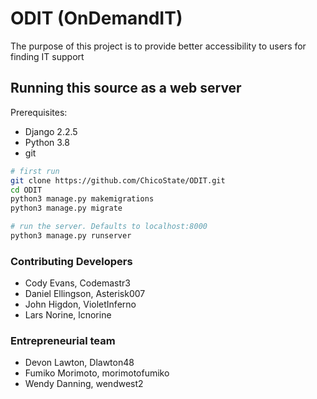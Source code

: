 # ODIT (OnDemandIT)
The purpose of this project is to provide better accessibility to users for finding IT support

## Running this source as a web server

Prerequisites:
 * Django 2.2.5
 * Python 3.8
 * git

```sh
# first run
git clone https://github.com/ChicoState/ODIT.git
cd ODIT
python3 manage.py makemigrations
python3 manage.py migrate

# run the server. Defaults to localhost:8000
python3 manage.py runserver
```

### Contributing Developers
* Cody Evans, Codemastr3
* Daniel Ellingson, Asterisk007
* John Higdon, VioletInferno
* Lars Norine, lcnorine

### Entrepreneurial team
* Devon Lawton, Dlawton48
* Fumiko Morimoto, morimotofumiko
* Wendy Danning, wendwest2
